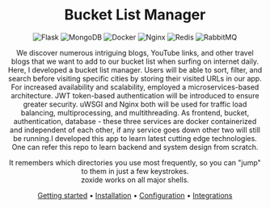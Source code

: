 
<div align="center">

# Bucket List Manager

![Flask](https://img.shields.io/badge/flask-%23000.svg?style=for-the-badge&logo=flask&logoColor=white)
![MongoDB](https://img.shields.io/badge/MongoDB-%234ea94b.svg?style=for-the-badge&logo=mongodb&logoColor=white)
![Docker](https://img.shields.io/badge/docker-%230db7ed.svg?style=for-the-badge&logo=docker&logoColor=white)
![Nginx](https://img.shields.io/badge/nginx-%23009639.svg?style=for-the-badge&logo=nginx&logoColor=white)
![Redis](https://img.shields.io/badge/redis-%23DD0031.svg?style=for-the-badge&logo=redis&logoColor=white)
![RabbitMQ](https://img.shields.io/badge/Rabbitmq-FF6600?style=for-the-badge&logo=rabbitmq&logoColor=white)

We discover numerous intriguing blogs, YouTube links, and other travel blogs that
we want to add to our bucket list when surfing on internet daily. Here, I developed
a bucket list manager. Users will be able to sort, filter, and search before
visiting specific cities by storing their visited URLs in our app. For increased
availability and scalability, employed a microservices-based architecture. JWT
token-based authentication will be introduced to ensure greater security. uWSGI and Nginx both will be used for traffic load
balancing, multiprocessing, and multithreading. As frontend, bucket, authentication, database - these three services
are docker containerized and independent of each other, if any service goes down other two will still be running.I developed this app to learn latest cutting edge technologies. One can refer this repo to learn backend and system design from scratch.

It remembers which directories you use most frequently, so you can "jump" to
them in just a few keystrokes.<br />
zoxide works on all major shells.

[Getting started](#getting-started) •
[Installation](#installation) •
[Configuration](#configuration) •
[Integrations](#third-party-integrations)

</div>
